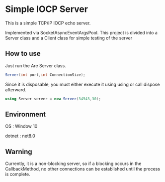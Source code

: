# Simple IOCP Server

This is a simple TCP/IP IOCP echo server.

Implemented via SocketAsyncEventArgsPool.
This project is divided into a Server class and a Client class for simple testing of the server

## How to use
Just run the Are Server class.
```C#
Server(int port,int ConnectionSize);
```
Since it is disposable, you must either execute it using using or call dispose afterward.

```C#
using Server server = new Server(34543,30);
```

## Environment
OS : Window 10

dotnet : net8.0



## Warning

Currently, it is a non-blocking server, so if a blocking occurs in the CallbackMethod, no other connections can be established until the process is complete.